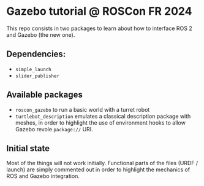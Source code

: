 # Gazebo tutorial @ ROSCon FR 2024

This repo consists in two packages to learn about how to interface ROS 2 and Gazebo (the new one).

## Dependencies:

- `simple_launch`
- `slider_publisher`

## Available packages

- `roscon_gazebo` to run a basic world with a turret robot
- `turtlebot_description` emulates a classical description package with meshes, in order to highlight the use of environment hooks to allow Gazebo revole `package://` URI.

## Initial state

Most of the things will not work initially. Functional parts of the files (URDF / launch) are simply commented out in order to highlight the mechanics of ROS and Gazebo integration.
